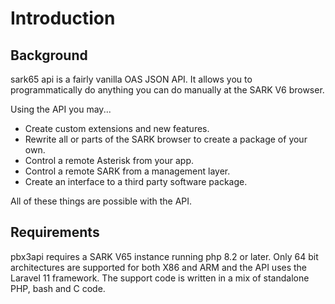 # Introduction
## Background
sark65 api is a fairly vanilla OAS JSON API. It allows you to programmatically do anything you can do manually at the SARK V6 browser. <br/>

Using the API you may...

* Create custom extensions and new features. 
* Rewrite all or parts of the SARK browser to create a package of your own. 
* Control a remote Asterisk from your app. 
* Control a remote SARK from a management layer.
* Create an interface to a third party software package. 

All of these things are possible with the API.

## Requirements
pbx3api requires a SARK V65 instance running php 8.2 or later.  Only 64 bit architectures are supported for both X86 and ARM and the API uses the Laravel 11 framework. The support code is written in a mix of standalone PHP, bash and C code.